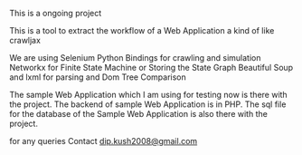 This is a ongoing project

This is a tool to extract the workflow of a Web Application a kind of like crawljax

We are using Selenium Python Bindings for crawling and simulation 
Networkx for Finite State Machine or Storing the State Graph
Beautiful Soup and lxml for parsing and Dom Tree Comparison
 
The sample Web Application which I am using for testing now is there with the project. The backend of sample Web Application is in PHP.
The sql file for the database of the Sample Web Application is also there with the project. 

for any queries 
Contact dip.kush2008@gmail.com
